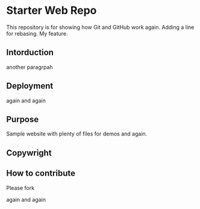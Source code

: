 # Starter Web Repo

This repository is for showing how Git and GitHub work again. Adding a line for rebasing. My feature.

## Intorduction

another paragrpah

## Deployment

again and again

## Purpose

Sample website with plenty of files for demos and again.

## Copywright

## How to contribute

Please fork

again and again
